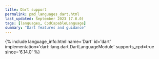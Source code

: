 ```yaml
---
title: Dart support
permalink: pmd_languages_dart.html
last_updated: September 2023 (7.0.0)
tags: [languages, CpdCapableLanguage]
summary: "Dart features and guidance"
---
```


{% include language_info.html name='Dart' id='dart' implementation='dart::lang.dart.DartLanguageModule' supports_cpd=true since='6.14.0' %}
